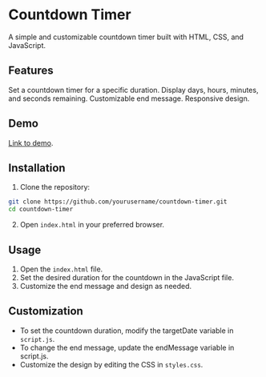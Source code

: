 # Countdown Timer
A simple and customizable countdown timer built with HTML, CSS, and JavaScript.

## Features
Set a countdown timer for a specific duration.
Display days, hours, minutes, and seconds remaining.
Customizable end message.
Responsive design.

## Demo
[Link to demo](https://codepen.io/Ashwini-Sonawane/pen/xxodMKp).

## Installation
1. Clone the repository:
```bash
git clone https://github.com/yourusername/countdown-timer.git
cd countdown-timer
```
2. Open `index.html` in your preferred browser.

## Usage
1. Open the `index.html` file.
2. Set the desired duration for the countdown in the JavaScript file.
3. Customize the end message and design as needed.
## Customization
- To set the countdown duration, modify the targetDate variable in `script.js`.
- To change the end message, update the endMessage variable in script.js.
- Customize the design by editing the CSS in `styles.css`.
